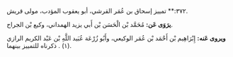 ٣٧٢:** تمييز إسحاق بن عُمَر القرشي، أبو يعقوب المؤدب، مولى قريش.

**يرَوَى عَن:** مُحَمَّد بْن الْحَسَن بْن أَبي يزيد الهمداني، وكيع بْن الجراح.

**ويروى عَنه:** إِبْرَاهِيم بْن أَحْمَد بْن عُمَر الوكيعي، وأَبُو زُرْعَة عُبَيد اللَّهِ بْن عَبْد الكريم الرازي (١) . ذكرناه للتمييز بينهما.